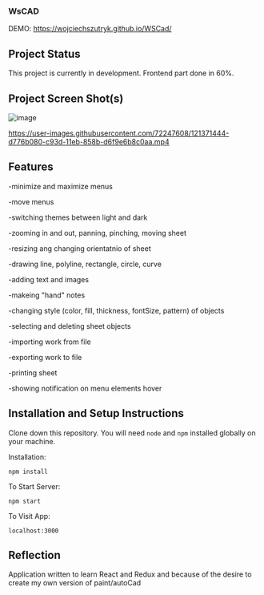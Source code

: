 
### WsCAD

DEMO: https://wojciechszutryk.github.io/WSCad/

## Project Status

This project is currently in development. Frontend part done in 60%.

## Project Screen Shot(s)

![image](https://user-images.githubusercontent.com/72247608/120693153-f4783300-c4a8-11eb-9f75-ecfc3724db3b.png)

https://user-images.githubusercontent.com/72247608/121371444-d776b080-c93d-11eb-858b-d6f9e6b8c0aa.mp4

## Features

-minimize and maximize menus

-move menus

-switching themes between light and dark

-zooming in and out, panning, pinching, moving sheet

-resizing ang changing orientatnio of sheet

-drawing line, polyline, rectangle, circle, curve

-adding text and images

-makeing "hand" notes

-changing style (color, fill, thickness, fontSize, pattern) of objects

-selecting and deleting sheet objects

-importing work from file

-exporting work to file

-printing sheet

-showing notification on menu elements hover


## Installation and Setup Instructions

Clone down this repository. You will need `node` and `npm` installed globally on your machine.  

Installation:

`npm install`  

To Start Server:

`npm start`  

To Visit App:

`localhost:3000`  

## Reflection

Application written to learn React and Redux and because of the desire to create my own version of paint/autoCad
